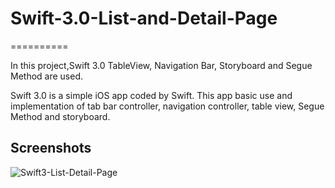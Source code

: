 # Swift-3.0-List-and-Detail-Page

==========

In this project,Swift 3.0 TableView, Navigation Bar, Storyboard and Segue Method are used.

Swift 3.0 is a simple iOS app coded by Swift. This app basic use and implementation of tab bar controller, navigation controller, table view, Segue Method and storyboard.

## Screenshots


![Swift3-List-Detail-Page](http://gifhard.com/Gifs/app-swift-30-ios-2017-02-08-10-58-59-949.gif)

